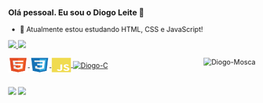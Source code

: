 ### Olá pessoal. Eu sou o Diogo Leite 👋

- 🌱 Atualmente estou estudando HTML, CSS e JavaScript!

 <div>
  <a href="https://github.com/diogoleite87">
  <img height="169em" src="https://github-readme-stats.vercel.app/api?username=diogoleite87&show_icons=true&theme=github_dark&include_all_commits=true&count_private=true"/>
  <img height="169em" src="https://github-readme-stats.vercel.app/api/top-langs/?username=diogoleite87&layout=compact&langs_count=7&theme=github_dark"/>
</div>
  
 <div style="display: inline_block"><br>
  <img align="center" alt="Diogo-HTML" height="30" width="40" src="https://raw.githubusercontent.com/devicons/devicon/master/icons/html5/html5-original.svg">
  <img align="center" alt="Diogo-CSS" height="30" width="40" src="https://raw.githubusercontent.com/devicons/devicon/master/icons/css3/css3-original.svg">
  <img align="center" alt="Diogo-Js" height="30" width="40" src="https://raw.githubusercontent.com/devicons/devicon/master/icons/javascript/javascript-plain.svg">
  <img align="center" alt="Diogo-C" height="30" width="40" src="https://cdn.jsdelivr.net/gh/devicons/devicon/icons/c/c-original.svg">
  <img align="right" alt="Diogo-Mosca" src="https://cdn.discordapp.com/attachments/530036534884302868/886458223761182750/langaw.gif">
 </div>
  
 ##
  
 <div>
  <a href = "mailto:diogoleite87@gmail.com"><img src="https://img.shields.io/badge/-Gmail-%23333?style=for-the-badge&logo=gmail&logoColor=white" target="_blank"></a>
  <a href="https://www.linkedin.com/in/diogo-leite-bb05b3188" target="_blank"><img src="https://img.shields.io/badge/-LinkedIn-%230077B5?style=for-the-badge&logo=linkedin&logoColor=white" target="_blank"></a> 
 </div>
 
 
